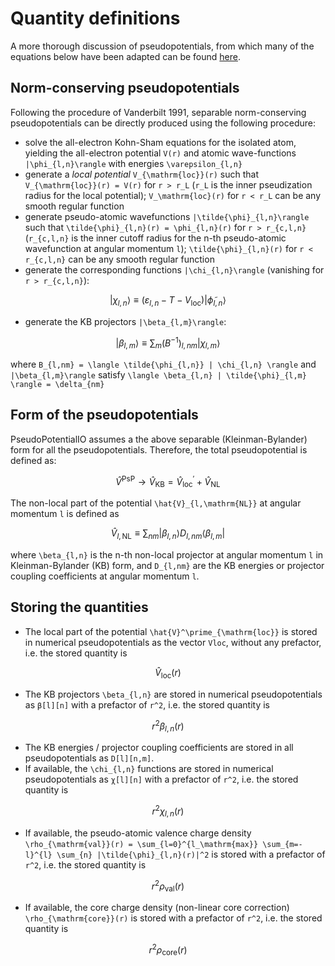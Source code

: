 # Quantity definitions
A more thorough discussion of pseudopotentials, from which many of the equations below have been adapted can be found [here](https://www.tcm.phy.cam.ac.uk/~jry20/gipaw/tutorial_pp.pdf).

## Norm-conserving pseudopotentials
Following the procedure of Vanderbilt 1991, separable norm-conserving pseudopotentials can be directly produced using the following procedure:

- solve the all-electron Kohn-Sham equations for the isolated atom, yielding the all-electron potential ``V(r)`` and atomic wave-functions ``|\phi_{l,n}\rangle`` with energies ``\varepsilon_{l,n}``
- generate a _local potential_ ``V_{\mathrm{loc}}(r)`` such that ``V_{\mathrm{loc}}(r) = V(r)`` for ``r > r_L`` (``r_L`` is the inner pseudization radius for the local potential); ``V_\mathrm{loc}(r)`` for ``r < r_L`` can be any smooth regular function
- generate pseudo-atomic wavefunctions ``|\tilde{\phi}_{l,n}\rangle`` such that ``\tilde{\phi}_{l,n}(r) = \phi_{l,n}(r)`` for ``r > r_{c,l,n}`` (``r_{c,l,n}`` is the inner cutoff radius for the n-th pseudo-atomic wavefunction at angular momentum ``l``); ``\tilde{\phi}_{l,n}(r)`` for ``r < r_{c,l,n}`` can be any smooth regular function
- generate the corresponding functions ``|\chi_{l,n}\rangle`` (vanishing for ``r > r_{c,l,n}``):
```math
|\chi_{l,n}\rangle \equiv (\varepsilon_{l,n} - T - V_{\mathrm{loc}})|\tilde{\phi}_{l,n}\rangle
```
- generate the KB projectors ``|\beta_{l,m}\rangle``:
```math
|\beta_{l,m}\rangle \equiv \sum_{m} (B^{-1})_{l,nm} |\chi_{l,m}\rangle
```
where ``B_{l,nm} = \langle \tilde{\phi_{l,n}} | \chi_{l,n} \rangle`` and ``|\beta_{l,m}\rangle`` satisfy ``\langle \beta_{l,n} | \tilde{\phi}_{l,m} \rangle = \delta_{nm}``

## Form of the pseudopotentials
PseudoPotentialIO assumes a the above separable (Kleinman-Bylander) form for all the pseudopotentials.
Therefore, the total pseudopotential is defined as:
```math
\hat{V}^{\mathrm{PsP}} \rightarrow \hat{V}_{\mathrm{KB}} = \hat{V}^\prime_{\mathrm{loc}} + \hat{V}_{\mathrm{NL}}
```

The non-local part of the potential ``\hat{V}_{l,\mathrm{NL}}`` at angular momentum ``l`` is defined as
```math
\hat{V}_{l,\mathrm{NL}} \equiv \sum_{nm} | \beta_{l,n} \rangle D_{l,nm} \langle \beta_{l,m} |
```
where ``\beta_{l,n}`` is the n-th non-local projector at angular momentum ``l`` in Kleinman-Bylander (KB) form, and ``D_{l,nm}`` are the KB energies or projector coupling coefficients at angular momentum ``l``.

## Storing the quantities
- The local part of the potential ``\hat{V}^\prime_{\mathrm{loc}}`` is stored in numerical pseudopotentials as the vector `Vloc`, without any prefactor, i.e. the stored quantity is
```math
\hat{V}_{\mathrm{loc}}(r)
```
- The KB projectors ``\beta_{l,n}`` are stored in numerical pseudopotentials as `β[l][n]` with a prefactor of ``r^2``, i.e. the stored quantity is
```math
r^2 \beta_{l,n}(r)
```
- The KB energies / projector coupling coefficients are stored in all pseudopotentials as `D[l][n,m]`.
- If available, the ``\chi_{l,n}`` functions are stored in numerical pseudopotentials as `χ[l][n]` with a prefactor of ``r^2``, i.e. the stored quantity is
```math
r^2 \chi_{l,n}(r)
```
- If available, the pseudo-atomic valence charge density ``\rho_{\mathrm{val}}(r) = \sum_{l=0}^{l_\mathrm{max}} \sum_{m=-l}^{l} \sum_{n} |\tilde{\phi}_{l,n}(r)|^2`` is stored with a prefactor of ``r^2``, i.e. the stored quantity is
```math
r^2 \rho_{\mathrm{val}}(r)
```
- If available, the core charge density (non-linear core correction) ``\rho_{\mathrm{core}}(r)`` is stored with a prefactor of ``r^2``, i.e. the stored quantity is
```math
r^2 \rho_{\mathrm{core}}(r)
```
